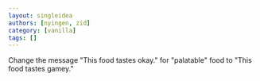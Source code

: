 ```yaml
---
layout: singleidea
authors: [nyingen, zid]
category: [vanilla]
tags: []
---
```

Change the message "This food tastes okay." for "palatable" food to "This food tastes gamey."
